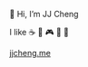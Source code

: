 👋  Hi, I’m JJ Cheng

I like ☕️ 🎨 🎮 🥊 🥋

[jjcheng.me](http://jjcheng.me)

<!---
jchengjr77/jchengjr77 is a ✨ special ✨ repository because its `README.md` (this file) appears on your GitHub profile.
You can click the Preview link to take a look at your changes.
--->
